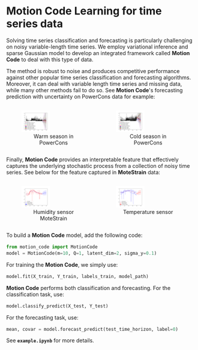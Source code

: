 # Motion Code Learning for time series data
Solving time series classification and forecasting is particularly challenging on noisy variable-length time series. We employ variational inference and sparse Gaussian model to develop an integrated framework called **Motion Code** to deal with this type of data.

The method is robust to noise and produces competitive performance against other popular time series classification and forecasting algorithms. Moreover, it can deal with variable length time series and missing data, while many other methods fail to do so. See **Motion Code**'s forecasting prediction with uncertainty on PowerCons data for example:

<div style="display:flex;justify-content:space-between">
  <figure>
    <img src="out/multiple/uncertainty_PowerCons0.png" alt="Warm season in PowerCons" width="45%">
    <figcaption style="text-align:center">Warm season in PowerCons</figcaption>
  </figure>

  <figure>
    <img src="out/multiple/uncertainty_PowerCons1.png" alt="Cold season in PowerCons" width="45%">
    <figcaption style="text-align:center">Cold season in PowerCons</figcaption>
  </figure>
</div>

Finally, **Motion Code** provides an interpretable feature that effectively captures the underlying stochastic process from a collection of noisy time series. See below for the feature captured in **MoteStrain** data:

<div style="display:flex;justify-content:space-between">
  <figure>
    <img src="out/multiple/MoteStrain0.png" alt="Humidity sensor" width="45%">
    <figcaption style="text-align:center">Humidity sensor MoteStrain</figcaption>
  </figure>

  <figure>
    <img src="out/multiple/MoteStrain1.png" alt="Temperature sensor" width="45%">
    <figcaption style="text-align:center">Temperature sensor </figcaption>
  </figure>
</div>

To build a **Motion Code** model, add the following code:

``` python
from motion_code import MotionCode
model = MotionCode(m=10, Q=1, latent_dim=2, sigma_y=0.1)
```

For training the **Motion Code**, we simply use:

``` python
model.fit(X_train, Y_train, labels_train, model_path)
```

**Motion Code** performs both classification and forecasting. For the classification task, use:
``` python
model.classify_predict(X_test, Y_test)
```
For the forecasting task, use:
``` python
mean, covar = model.forecast_predict(test_time_horizon, label=0)
```
See <strong><code>example.ipynb</code></strong> for more details.